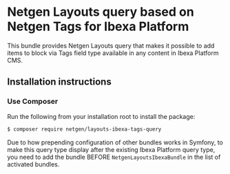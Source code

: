 # Netgen Layouts query based on Netgen Tags for Ibexa Platform

This bundle provides Netgen Layouts query that makes it possible to add items to
block via Tags field type available in any content in Ibexa Platform CMS.

## Installation instructions

### Use Composer

Run the following from your installation root to install the package:

```bash
$ composer require netgen/layouts-ibexa-tags-query
```

Due to how prepending configuration of other bundles works in Symfony, to make
this query type display after the existing Ibexa Platform query type, you need
to add the bundle BEFORE `NetgenLayoutsIbexaBundle` in the list of activated
bundles.

